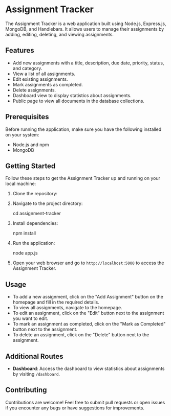 # Assignment Tracker

The Assignment Tracker is a web application built using Node.js, Express.js, MongoDB, and Handlebars. It allows users to manage their assignments by adding, editing, deleting, and viewing assignments.

## Features

- Add new assignments with a title, description, due date, priority, status, and category.
- View a list of all assignments.
- Edit existing assignments.
- Mark assignments as completed.
- Delete assignments.
- Dashboard view to display statistics about assignments.
- Public page to view all documents in the database collections.

## Prerequisites

Before running the application, make sure you have the following installed on your system:

- Node.js and npm
- MongoDB

## Getting Started

Follow these steps to get the Assignment Tracker up and running on your local machine:

1. Clone the repository:


2. Navigate to the project directory:

    
    cd assignment-tracker
    

3. Install dependencies:

    npm install

4. Run the application:

    node app.js

6. Open your web browser and go to `http://localhost:5000` to access the Assignment Tracker.

## Usage

- To add a new assignment, click on the "Add Assignment" button on the homepage and fill in the required details.
- To view all assignments, navigate to the homepage.
- To edit an assignment, click on the "Edit" button next to the assignment you want to edit.
- To mark an assignment as completed, click on the "Mark as Completed" button next to the assignment.
- To delete an assignment, click on the "Delete" button next to the assignment.

## Additional Routes

- **Dashboard**: Access the dashboard to view statistics about assignments by visiting `/dashboard`.

## Contributing

Contributions are welcome! Feel free to submit pull requests or open issues if you encounter any bugs or have suggestions for improvements.